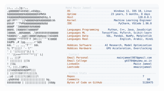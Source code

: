 <picture>
  <source srcset="https://raw.githubusercontent.com/mmazinjameel/mmazinjameel/main/dark_mode.svg?v=1744538960" media="(prefers-color-scheme: dark)">
  <img src="https://raw.githubusercontent.com/mmazinjameel/mmazinjameel/main/light_mode.svg?v=1744538960">
</picture>
